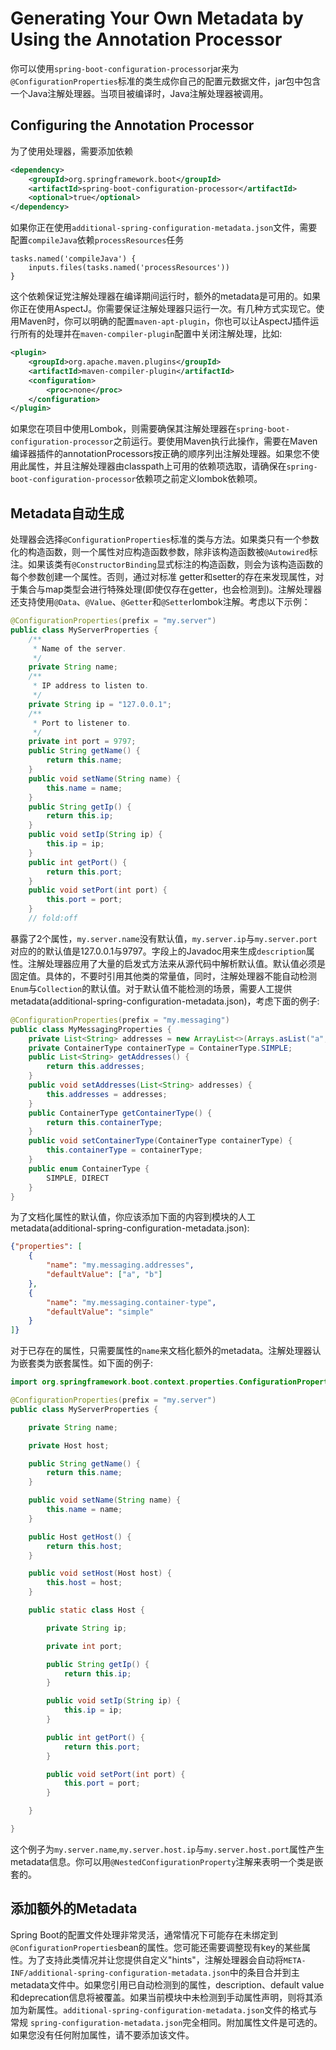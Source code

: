 # Generating Your Own Metadata by Using the  Annotation Processor
你可以使用`spring-boot-configuration-processor`jar来为`@ConfigurationProperties`标准的类生成你自己的配置元数据文件，jar包中包含一个Java注解处理器。当项目被编译时，Java注解处理器被调用。
## Configuring the Annotation Processor
为了使用处理器，需要添加依赖
```xml
<dependency>
    <groupId>org.springframework.boot</groupId>
    <artifactId>spring-boot-configuration-processor</artifactId>
    <optional>true</optional>
</dependency>
```
如果你正在使用`additional-spring-configuration-metadata.json`文件，需要配置`compileJava`依赖`processResources`任务
```grade
tasks.named('compileJava') {
    inputs.files(tasks.named('processResources'))
}
```
这个依赖保证党注解处理器在编译期间运行时，额外的metadata是可用的。如果你正在使用AspectJ。你需要保证注解处理器只运行一次。有几种方式实现它。使用Maven时，你可以明确的配置`maven-apt-plugin`，你也可以让AspectJ插件运行所有的处理并在`maven-compiler-plugin`配置中关闭注解处理，比如:
```xml
<plugin>
    <groupId>org.apache.maven.plugins</groupId>
    <artifactId>maven-compiler-plugin</artifactId>
    <configuration>
        <proc>none</proc>
    </configuration>
</plugin>
```
如果您在项目中使用Lombok，则需要确保其注解处理器在`spring-boot-configuration-processor`之前运行。要使用Maven执行此操作，需要在Maven编译器插件的annotationProcessors按正确的顺序列出注解处理器。如果您不使用此属性，并且注解处理器由classpath上可用的依赖项选取，请确保在`spring-boot-configuration-processor`依赖项之前定义lombok依赖项。
## Metadata自动生成
处理器会选择`@ConfigurationProperties`标准的类与方法。如果类只有一个参数化的构造函数，则一个属性对应构造函数参数，除非该构造函数被`@Autowired`标注。如果该类有`@ConstructorBinding`显式标注的构造函数，则会为该构造函数的每个参数创建一个属性。否则，通过对标准 getter和setter的存在来发现属性，对于集合与map类型会进行特殊处理(即使仅存在getter，也会检测到)。注解处理器还支持使用`@Data`、`@Value`、`@Getter`和`@Setter`lombok注解。考虑以下示例：
```java
@ConfigurationProperties(prefix = "my.server")
public class MyServerProperties {
    /**
     * Name of the server.
     */
    private String name;
    /**
     * IP address to listen to.
     */
    private String ip = "127.0.0.1";
    /**
     * Port to listener to.
     */
    private int port = 9797;
    public String getName() {
        return this.name;
    }
    public void setName(String name) {
        this.name = name;
    }
    public String getIp() {
        return this.ip;
    }
    public void setIp(String ip) {
        this.ip = ip;
    }
    public int getPort() {
        return this.port;
    }
    public void setPort(int port) {
        this.port = port;
    }
    // fold:off
```
暴露了2个属性，`my.server.name`没有默认值，`my.server.ip`与`my.server.port`对应的的默认值是127.0.0.1与9797。字段上的Javadoc用来生成`description`属性。注解处理器应用了大量的启发式方法来从源代码中解析默认值。默认值必须是固定值。具体的，不要时引用其他类的常量值，同时，注解处理器不能自动检测`Enum`与`Collection`的默认值。对于默认值不能检测的场景，需要人工提供metadata(additional-spring-configuration-metadata.json)，考虑下面的例子:
```java
@ConfigurationProperties(prefix = "my.messaging")
public class MyMessagingProperties {
    private List<String> addresses = new ArrayList<>(Arrays.asList("a", "b"));
    private ContainerType containerType = ContainerType.SIMPLE;
    public List<String> getAddresses() {
        return this.addresses;
    }
    public void setAddresses(List<String> addresses) {
        this.addresses = addresses;
    }
    public ContainerType getContainerType() {
        return this.containerType;
    }
    public void setContainerType(ContainerType containerType) {
        this.containerType = containerType;
    }
    public enum ContainerType {
        SIMPLE, DIRECT
    }
}
```
为了文档化属性的默认值，你应该添加下面的内容到模块的人工metadata(additional-spring-configuration-metadata.json):
```json
{"properties": [
    {
        "name": "my.messaging.addresses",
        "defaultValue": ["a", "b"]
    },
    {
        "name": "my.messaging.container-type",
        "defaultValue": "simple"
    }
]}
```
对于已存在的属性，只需要属性的`name`来文档化额外的metadata。注解处理器认为嵌套类为嵌套属性。如下面的例子:
```java
import org.springframework.boot.context.properties.ConfigurationProperties;

@ConfigurationProperties(prefix = "my.server")
public class MyServerProperties {

    private String name;

    private Host host;

    public String getName() {
        return this.name;
    }

    public void setName(String name) {
        this.name = name;
    }

    public Host getHost() {
        return this.host;
    }

    public void setHost(Host host) {
        this.host = host;
    }

    public static class Host {

        private String ip;

        private int port;

        public String getIp() {
            return this.ip;
        }

        public void setIp(String ip) {
            this.ip = ip;
        }

        public int getPort() {
            return this.port;
        }

        public void setPort(int port) {
            this.port = port;
        }

    }

}
```
这个例子为`my.server.name`,`my.server.host.ip`与`my.server.host.port`属性产生metadata信息。你可以用`@NestedConfigurationProperty`注解来表明一个类是嵌套的。
## 添加额外的Metadata
Spring Boot的配置文件处理非常灵活，通常情况下可能存在未绑定到`@ConfigurationProperties`bean的属性。您可能还需要调整现有key的某些属性。为了支持此类情况并让您提供自定义"hints"，注解处理器会自动将`META-INF/additional-spring-configuration-metadata.json`中的条目合并到主metadata文件中。如果您引用已自动检测到的属性，description、default value和deprecation信息将被覆盖。如果当前模块中未检测到手动属性声明，则将其添加为新属性。`additional-spring-configuration-metadata.json`文件的格式与常规 `spring-configuration-metadata.json`完全相同。附加属性文件是可选的。如果您没有任何附加属性，请不要添加该文件。

